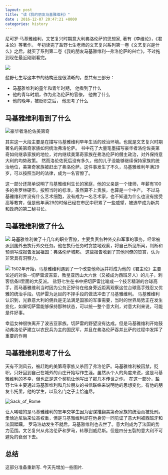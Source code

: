 ```yaml
---
layout: post
title: "读《我的朋友马基雅维利》"
date : 2016-12-07 20:47:21 +8000
categories: history
---
```


尼可罗·马基雅维利，文艺复兴时期意大利弗洛伦萨的思想家, 著有《李维论》，《君主论》等著作。
年初读完了盐野七生老师的文艺复兴系列第一卷《文艺复兴是什么》之后，就买了系列第二卷《我的朋友马基雅维利--弗洛伦萨的兴亡》，不过拖到现在最近刚刚看完。 

![](https://upload.wikimedia.org/wikipedia/commons/thumb/e/e2/Portrait_of_Niccol%C3%B2_Machiavelli_by_Santi_di_Tito.jpg/466px-Portrait_of_Niccol%C3%B2_Machiavelli_by_Santi_di_Tito.jpg)

盐野七生写这本书的结构还是很清晰的，总共有三部分：

- 马基雅维利的童年和青年时期， 他看到了什么
- 他的青年时期，作为弗洛伦萨的官僚， 他做了什么
- 他的晚年，被贬职之后， 他思考了什么

## 马基雅维利看到了什么

![豪华者洛伦佐美第奇](https://upload.wikimedia.org/wikipedia/commons/thumb/2/2b/Lorenzo_de%27_Medici-ritratto.jpg/467px-Lorenzo_de%27_Medici-ritratto.jpg)

其实这一大段主要是在描写马基雅维利早年生活的政治环境。也就是文艺复兴时期著名的美第奇家族如何统治弗洛伦萨。
书中花了大量笔墨描写豪华者洛伦佐美第奇如何继承家族的地位，对内继续美第奇家族在弗洛伦萨的僭主政治，对外保持意大利的均势政策。
然而洛伦佐死后没有多久，他的儿子没能够继续保持家族的统治地位，美第奇家族被赶出了弗洛伦萨。这件事发生了不久，马基雅维利年满29岁，可以按照当时的法律，成为一名官僚了。

这一部分还简单说明了马基雅维利生长的家庭，他的父亲是一个律师，年薪有100多的弗罗林硬币，按照当时的标准，虽然算不上贵族，也算是一个中产。
不过马基雅维利并没有什么艺术细胞，没有成为一名艺术家，也不知道为什么也没有接受高等教育，但是他年满29的时候已经在市民中积累了一些威望，被选举成为新共和政府的第二秘书长。

## 马基雅维利做了什么

![](https://upload.wikimedia.org/wikipedia/commons/thumb/2/2b/Italy_1494_AD.png/419px-Italy_1494_AD.png)
马基雅维利做了十几年的职业官僚，主要负责各种外交和军事的事务，经常被派到国外去执行外交任务。他在执行任务时贪婪地观察，将自己所见所闻，判断和预测写成报告发回祖国：弗洛伦萨城邦。
这些报告收到了其他同僚的赞赏，认为非常具有洞察力。

![](https://upload.wikimedia.org/wikipedia/commons/thumb/9/96/Cesareborgia.jpg/491px-Cesareborgia.jpg)
1502年开始，马基雅维利遇到了一个改变他命运并将成为他的《君主论》主要论述的对象--切萨雷波吉亚，教皇亚历山大六世（又被成为西班牙人）的儿子，刺客信条II里面的大反派。
盐野七生在书中把切萨雷比喻成一个技艺精湛的台球高手，而马基雅维利当时因为公务正好待在他身旁近距离观察这位台球高手残忍又优雅的统治手段。切萨雷为达目的不择手段的做法冲击了马基雅维利。
马基雅维利认识到，光靠意大利的佣兵是无法满足国家的军事需要，当时的世界局势正在发生变化，如果切萨雷能够保持那种状态，可以统一整个意大利，对意大利来说，可能是件好事。

幸运女神很快离开了波吉亚家族。切萨雷的野望没有达成。但是马基雅维利开始鼓动弗洛伦萨建立以农民兵为主的国民军，并且在弗洛伦萨吞并比萨的过程中发挥了重要的作用

## 马基雅维利思考了什么

天有不测风云，被赶跑的美第奇家族又杀回了弗洛伦萨。马基雅维利被囚禁，贬职，只好回到自己在城外的山庄开始写作生涯。虽然从个人的角度来说，这是马基雅维利的不幸，但也正是这个契机让他写出了那几本传世之作。
在这一部分，盐野七生主要通过马基雅维利和几位朋友的书信联络来说明他的思想变化。有他的朋友韦托里，他的学生，以及名门之子圭恰迪尼。

![Sack_of_Rome](https://upload.wikimedia.org/wikipedia/commons/thumb/1/1f/Sack_of_Rome_of_1527_by_Johannes_Lingelbach_17th_century.jpg/800px-Sack_of_Rome_of_1527_by_Johannes_Lingelbach_17th_century.jpg)

让人唏嘘的是马基雅维利的忘年交学生因为密谋推翻美第奇家族的统治而被处刑。圭恰迪尼后来位高权重，但是马基雅维利却在他身旁一同见证了意大利被西班牙和法国蹂躏。
罗马浩劫发生不就后，马基雅维利也去世了。意大利成为了法国的势力范围。文艺复兴从弗洛伦萨和罗马，转移到威尼斯。但是四分五裂的意大利不可避免的衰弱下去。

## 总结

这部分准备重新写. 今天先增加一些图片.

